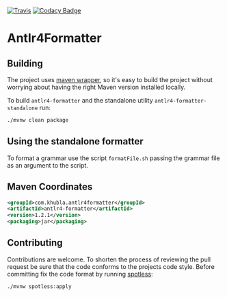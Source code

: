 [![Travis](https://api.travis-ci.org/antlr/Antlr4Formatter.png)](https://travis-ci.org/antlr/Antlr4Formatter)
[![Codacy Badge](https://api.codacy.com/project/badge/Grade/81751584621541f39dd49aec48e79a7f)](https://www.codacy.com/app/teverett/Antlr4Formatter?utm_source=github.com&amp;utm_medium=referral&amp;utm_content=teverett/Antlr4Formatter&amp;utm_campaign=Badge_Grade)

# Antlr4Formatter

## Building

The project uses [maven wrapper](https://github.com/takari/maven-wrapper), so it's easy to build the project without worrying about having the right Maven version installed locally.

To build `antlr4-formatter` and the standalone utility `antlr4-formatter-standalone` run:

```sh
./mvnw clean package
```

## Using the standalone formatter

To format a grammar use the script `formatFile.sh` passing the grammar file as an argument to the script.

## Maven Coordinates

```xml
<groupId>com.khubla.antlr4formatter</groupId>
<artifactId>antlr4-formatter</artifactId>
<version>1.2.1</version>
<packaging>jar</packaging>
```

## Contributing

Contributions are welcome. To shorten the process of reviewing the pull request be sure that the code conforms to the projects code style. Before committing fix the code format by running [spotless](https://github.com/diffplug/spotless):

```sh
./mvnw spotless:apply
``` 
